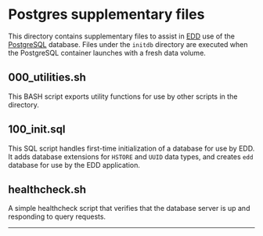 # Postgres supplementary files

This directory contains supplementary files to assist in [EDD][1] use of the
[PostgreSQL][2] database. Files under the `initdb` directory are executed when
the PostgreSQL container launches with a fresh data volume.

## 000_utilities.sh

This BASH script exports utility functions for use by other scripts in the directory.

## 100_init.sql

This SQL script handles first-time initialization of a database for use by EDD.
It adds database extensions for `HSTORE` and `UUID` data types, and creates
`edd` database for use by the EDD application.

## healthcheck.sh

A simple healthcheck script that verifies that the database server is up and
responding to query requests.

---

[1]: ../../README.md
[2]: https://www.postgresql.org/
